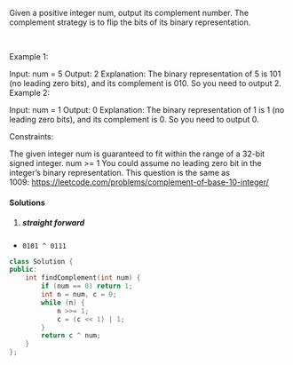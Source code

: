 Given a positive integer num, output its complement number. The complement strategy is to flip the bits of its binary representation.

 

Example 1:

Input: num = 5
Output: 2
Explanation: The binary representation of 5 is 101 (no leading zero bits), and its complement is 010. So you need to output 2.
Example 2:

Input: num = 1
Output: 0
Explanation: The binary representation of 1 is 1 (no leading zero bits), and its complement is 0. So you need to output 0.
 

Constraints:

The given integer num is guaranteed to fit within the range of a 32-bit signed integer.
num >= 1
You could assume no leading zero bit in the integer’s binary representation.
This question is the same as 1009: https://leetcode.com/problems/complement-of-base-10-integer/

#### Solutions

1. ##### straight forward

- `0101 ^ 0111`

```cpp
class Solution {
public:
    int findComplement(int num) {
        if (num == 0) return 1;
        int n = num, c = 0;
        while (n) {
            n >>= 1;
            c = (c << 1) | 1;
        }
        return c ^ num;
    }
};
```